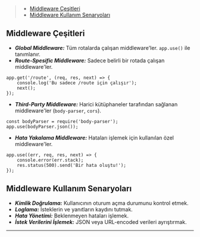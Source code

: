 > - [Middleware Çeşitleri](#middleware-çeşitleri)
> - [Middleware Kullanım Senaryoları](#middleware-kullanım-senaryoları)

## **Middleware Çeşitleri**

- ***Global Middleware:*** Tüm rotalarda çalışan middleware'ler. `app.use()` ile tanımlanır. 
- ***Route-Spesific Middleware:*** Sadece belirli bir rotada çalışan middleware'ler.
```
app.get('/route', (req, res, next) => {
    console.log('Bu sadece /route için çalışır');
    next();
});
```
- ***Third-Party Middleware:*** Harici kütüphaneler tarafından sağlanan middleware'ler (`body-parser`, `cors`).
```
const bodyParser = require('body-parser');
app.use(bodyParser.json());
```
- ***Hata Yakalama Middleware:*** Hataları işlemek için kullanılan özel middleware'ler.
```
app.use((err, req, res, next) => {
    console.error(err.stack);
    res.status(500).send('Bir hata oluştu!');
});
```
## **Middleware Kullanım Senaryoları**

- ***Kimlik Doğrulama:*** Kullanıcının oturum açma durumunu kontrol etmek.
- ***Loglama:*** İsteklerin ve yanıtların kaydını tutmak.
- ***Hata Yönetimi:*** Beklenmeyen hataları işlemek.
- ***İstek Verilerini İşlemek:*** JSON veya URL-encoded verileri ayrıştırmak.

---
